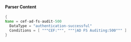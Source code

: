 #### Parser Content
```Java
{
Name = cef-ad-fs-audit-500
  DataType = "authentication-successful"
  Conditions = [ """CEF:""", """|AD FS Auditing:500""" ]
}
```